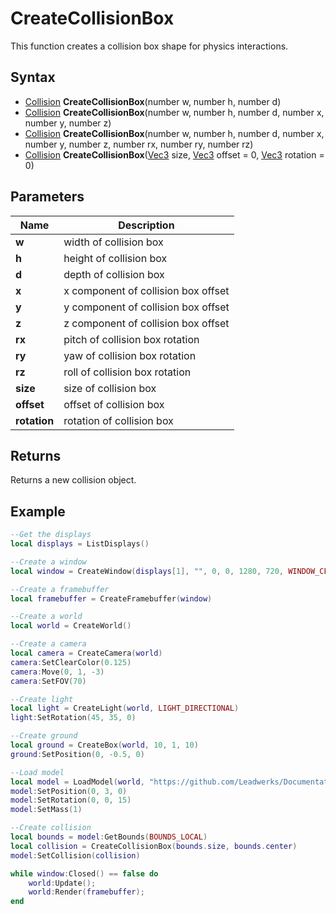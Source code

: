 # CreateCollisionBox #
This function creates a collision box shape for physics interactions.

## Syntax ##
- [Collision](CPP_Collision.md) **CreateCollisionBox**(number w, number h, number d)
- [Collision](CPP_Collision.md) **CreateCollisionBox**(number w, number h, number d, number x, number y, number z)
- [Collision](CPP_Collision.md) **CreateCollisionBox**(number w, number h, number d, number x, number y, number z, number rx, number ry, number rz)
- [Collision](CPP_Collision.md) **CreateCollisionBox**([Vec3](CPP_Vec3.md) size, [Vec3](CPP_Vec3.md) offset = 0, [Vec3](CPP_Vec3.md) rotation = 0)

## Parameters ##
|Name|Description|
|---|----|
|**w**|width of collision box|
|**h**|height of collision box|
|**d**|depth of collision box|
|**x**|x component of collision box offset|
|**y**|y component of collision box offset|
|**z**|z component of collision box offset|
|**rx**|pitch of collision box rotation|
|**ry**|yaw of collision box rotation|
|**rz**|roll of collision box rotation|
|**size**|size of collision box|
|**offset**|offset of collision box|
|**rotation**|rotation of collision box|

## Returns ##
Returns a new collision object.

## Example ##
```Lua
--Get the displays
local displays = ListDisplays()

--Create a window
local window = CreateWindow(displays[1], "", 0, 0, 1280, 720, WINDOW_CENTER | WINDOW_TITLEBAR)

--Create a framebuffer
local framebuffer = CreateFramebuffer(window)

--Create a world
local world = CreateWorld()

--Create a camera
local camera = CreateCamera(world)
camera:SetClearColor(0.125)
camera:Move(0, 1, -3)
camera:SetFOV(70)

--Create light
local light = CreateLight(world, LIGHT_DIRECTIONAL)
light:SetRotation(45, 35, 0)

--Create ground
local ground = CreateBox(world, 10, 1, 10)
ground:SetPosition(0, -0.5, 0)

--Load model
local model = LoadModel(world, "https://github.com/Leadwerks/Documentation/raw/master/Assets/Models/Containers/crate01.glb")
model:SetPosition(0, 3, 0)
model:SetRotation(0, 0, 15)
model:SetMass(1)

--Create collision
local bounds = model:GetBounds(BOUNDS_LOCAL)
local collision = CreateCollisionBox(bounds.size, bounds.center)
model:SetCollision(collision)

while window:Closed() == false do
    world:Update();
    world:Render(framebuffer);
end
```
